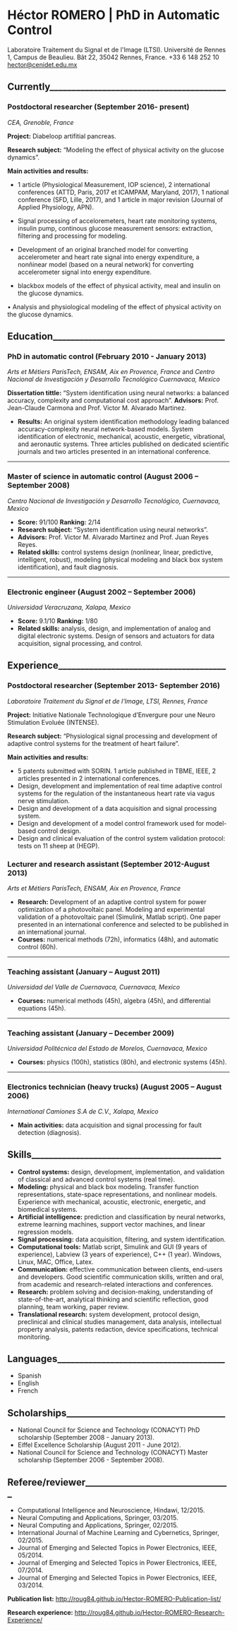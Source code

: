 #  Héctor ROMERO | PhD in Automatic Control 
Laboratoire Traitement du Signal et de l'Image (LTSI). Université de Rennes 1, Campus de Beaulieu. Bât 22, 35042 Rennes, France.
  +33 6 148 252 10                   hector@cenidet.edu.mx
## Currently________________________________________
### Postdoctoral researcher (September 2016- present)
_CEA, Grenoble, France_

**Project:** Diabeloop artifitial pancreas.

**Research subject:** “Modeling the effect of physical activity on the glucose dynamics”.

**Main activities and results:**
*	1 article (Physiological Measurement, IOP science), 2 international conferences (ATTD, Paris, 2017 et ICAMPAM, Maryland, 2017), 1 national conference (SFD, Lille, 2017), and 1 article in major revision (Journal of Applied Physiology, APN).

* Signal processing of acceloremeters, heart rate monitoring systems, insulin pump, continous glucose measurement sensors: extraction, filtering and processing for modeling.

* Development of an original branched model for converting accelerometer and heart rate signal into energy expenditure, a nonñinear model (based on a neural network) for converting accelerometer signal into energy expenditure.

* blackbox models of the effect of physical activity, meal and insulin on the glucose dynamics.

•	Analysis and physiological modeling of the effect of physical activity on the glucose dynamics.

## Education_______________________________________
### PhD in automatic control  				 	          (February 2010 - January 2013)
_Arts et Métiers ParisTech, ENSAM, Aix en Provence, France_ and _Centro Nacional de Investigación y Desarrollo Tecnológico	          		  Cuernavaca, Mexico_  

**Dissertation tittle:** “System identification using neural networks: a balanced accuracy, complexity and computational cost approach”.
**Advisors:** Prof. Jean-Claude Carmona and Prof. Victor M. Alvarado Martinez.
*	**Results:** An original system identification methodology leading balanced accuracy-complexity neural network-based models. System identification of electronic, mechanical, acoustic, energetic, vibrational, and aeronautic systems. Three articles published on dedicated scientific journals and two articles presented in an international conference.

***

### Master of science in automatic control	                                 (August 2006 – September 2008)
_Centro Nacional de Investigación y Desarrollo Tecnológico, Cuernavaca, Mexico_ 
*	**Score:** 91/100           **Ranking:** 2/14
*	**Research subject:** “System identification using neural networks”.
*	**Advisors:**  Prof. Victor M. Alvarado Martinez and Prof. Juan Reyes Reyes.
*	**Related skills:** control systems design (nonlinear, linear, predictive, intelligent, robust), modeling (physical modeling and black box system identification), and fault diagnosis.

***

### Electronic engineer	                                         	       	         (August 2002 – September 2006) 
_Universidad Veracruzana, Xalapa, Mexico_ 
*	**Score:** 9.1/10             **Ranking:** 1/80
*	**Related skills:** analysis, design, and implementation of analog and digital electronic systems. Design of sensors and actuators for data acquisition, signal processing, and control. 

## Experience______________________________________
### Postdoctoral researcher (September 2013- September 2016)
_Laboratoire Traitement du Signal et de l'Image, LTSI, Rennes, France_

**Project:** Initiative Nationale Technologique d’Envergure pour une Neuro Stimulation Evoluée (INTENSE).

**Research subject:** “Physiological signal processing and development of adaptive control systems for the treatment of heart failure”.

**Main activities and results:**
*	5 patents submitted with SORIN. 1 article published in TBME, IEEE, 2 articles presented in 2 international conferences.
*	Design, development and implementation of real time adaptive control systems for the regulation of the instantaneous heart rate via vagus nerve stimulation. 
*	Design and development of a data acquisition and signal processing system.
*	Design and development of a model control framework used for model-based control design.
*	Design and clinical evaluation of the control system validation protocol: tests on 11 sheep at (HEGP).

### Lecturer and research assistant				         		 (September 2012-August 2013)
_Arts et Métiers ParisTech, ENSAM, Aix en Provence, France_ 
*	**Research:** Development of an adaptive control system for power optimization of a photovoltaic panel. Modeling and experimental validation of a photovoltaic panel (Simulink, Matlab script). One paper presented in an international conference and selected to be published in an international journal.  
*	**Courses:** numerical methods (72h), informatics (48h), and automatic control (60h).

***

### Teaching assistant 					                  	           (January – August 2011)
_Universidad del Valle de Cuernavaca, Cuernavaca, Mexico_
*	**Courses:** numerical methods (45h), algebra (45h), and differential equations (45h). 

***

### Teaching assistant                                                       		  	      (January – December 2009)
_Universidad Politécnica del Estado de Morelos, Cuernavaca, Mexico_
*	**Courses:** physics (100h), statistics (80h), and electronic systems (45h). 

***

### Electronics technician (heavy trucks) 			            		    (August 2005 – August 2006)
_International Camiones S.A de C.V., Xalapa, Mexico_ 
*	**Main activities:** data acquisition and signal processing for fault detection (diagnosis).  

## Skills___________________________________________
*	**Control systems:** design, development, implementation, and validation of classical and advanced control systems (real time). 
*	**Modeling:** physical and black box modeling. Transfer function representations, state-space representations, and nonlinear models. Experience with mechanical, acoustic, electronic, energetic, and biomedical systems.  
*	**Artificial intelligence:** prediction and classification by neural networks, extreme learning machines, support vector machines, and linear regression models.
*	**Signal processing:** data acquisition, filtering, and system identification.
*	**Computational tools:** Matlab script, Simulink and GUI (9 years of experience), Labview (3 years of experience), C++ (1 year). Windows, Linux, MAC, Office, Latex.
*	**Communication:** effective communication between clients, end-users and developers. Good scientific communication skills, written and oral, from academic and research-related interactions and conferences. 
*	**Research:** problem solving and decision-making, understanding of state-of-the-art, analytical thinking and scientific reflection, good planning, team working, paper review.
*	**Translational research:** system development, protocol design, preclinical and clinical studies management, data analysis, intellectual property analysis, patents redaction, device specifications, technical monitoring. 

## Languages______________________________________
* Spanish				       
* English		  	             
* French

## Scholarships____________________________________
*	National Council for Science and Technology (CONACYT) PhD scholarship (September 2008 - January 2013).
*	Eiffel Excellence Scholarship (August 2011 - June 2012).
*	National Council for Science and Technology (CONACYT) Master scholarship (September 2006 - September 2008).

## Referee/reviewer_________________________________
*	Computational Intelligence and Neuroscience, Hindawi, 12/2015.
*	Neural Computing and Applications, Springer, 03/2015.
*	Neural Computing and Applications, Springer, 02/2015.
*	International Journal of Machine Learning and Cybernetics, Springer, 02/2015.
*	Journal of Emerging and Selected Topics in Power Electronics, IEEE, 05/2014.
*	Journal of Emerging and Selected Topics in Power Electronics, IEEE, 07/2014.
*	Journal of Emerging and Selected Topics in Power Electronics, IEEE, 03/2014.

**Publication list:** http://roug84.github.io/Hector-ROMERO-Publication-list/

**Research experience:** http://roug84.github.io/Hector-ROMERO-Research-Experience/
